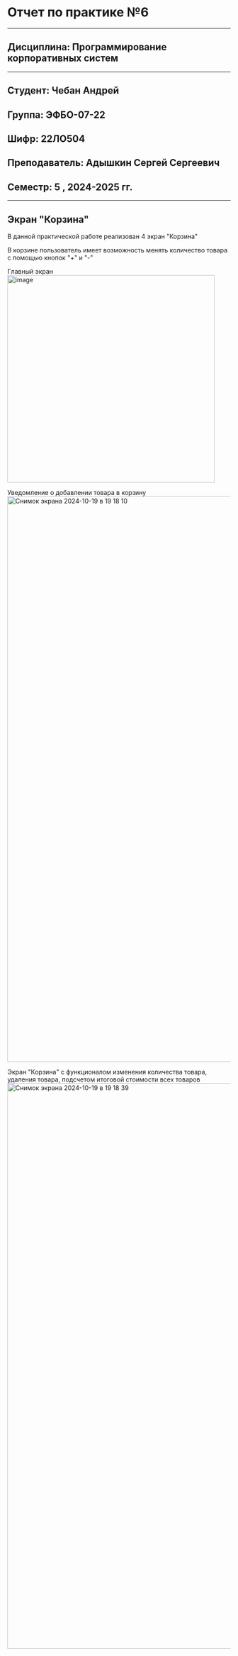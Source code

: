 # Отчет по практике №6
____

## Дисциплина: Программирование корпоративных систем
____
## Студент: Чебан Андрей
## Группа: ЭФБО-07-22
## Шифр: 22ЛО504
## Преподаватель: Адышкин Сергей Сергеевич
## Семестр: 5 , 2024-2025 гг.
____


## Экран "Корзина"

В данной практической работе реализован 4 экран "Корзина" 

В корзине пользователь имеет возможность менять количество товара с помощью кнопок "+" и "-"

Главный экран
<img width="468" alt="image" src="https://github.com/user-attachments/assets/ef9d9310-5e29-4d32-944a-c6c565ae2fb3">

Уведомление о добавлении товара в корзину
<img width="1276" alt="Снимок экрана 2024-10-19 в 19 18 10" src="https://github.com/user-attachments/assets/ea4331cb-e207-4667-ab04-0962d5f041e2">

Экран "Корзина" с функционалом изменения количества товара, удаления товара, подсчетом итоговой стоимости всех товаров
<img width="1276" alt="Снимок экрана 2024-10-19 в 19 18 39" src="https://github.com/user-attachments/assets/408cfad8-2fe3-4102-9765-614611f3ab91">

















  






